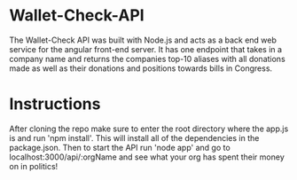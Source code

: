 # Wallet-Check-API
The Wallet-Check API was built with Node.js and acts as a back end web service for the angular front-end server. It has one endpoint that takes in a company name and returns the companies top-10 aliases with all donations made as well as their donations and positions towards bills in Congress.

# Instructions
After cloning the repo make sure to enter the root directory where the app.js is and run 'npm install'. This will install all of the dependencies in the package.json.
Then to start the API run 'node app' and go to localhost:3000/api/:orgName and see what your org has spent their money on in politics!
